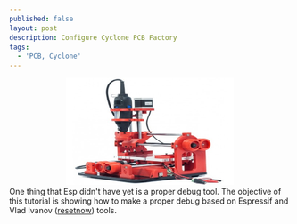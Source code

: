 ```yaml
---
published: false
layout: post
description: Configure Cyclone PCB Factory
tags:
  - 'PCB, Cyclone'
---
```

<center><img src="/images/cncPCBFactory.jpg" width="300" height="193"></center>
One thing that Esp didn't have yet is a proper debug tool. The objective of this tutorial is showing how to make a proper debug based on Espressif and Vlad Ivanov (<a href="https://github.com/resetnow" target="_blank">resetnow</a>) tools.

<!-- more -->

